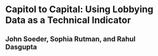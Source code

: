 # Capitol to Capital: Using Lobbying Data as a Technical Indicator
## John Soeder, Sophia Rutman, and Rahul Dasgupta
